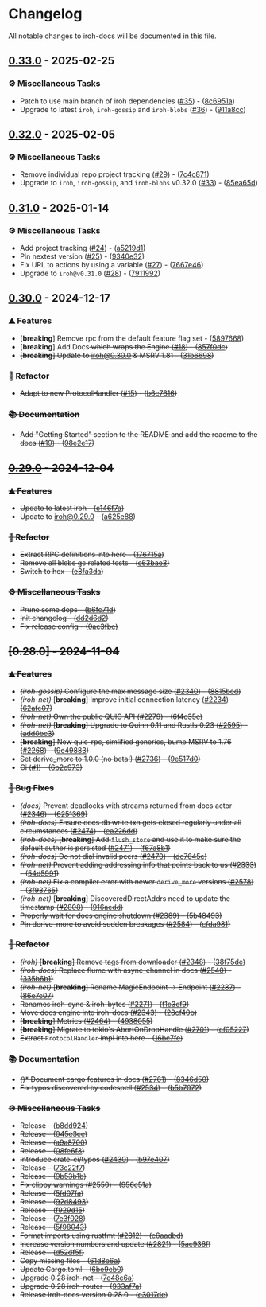 # Changelog

All notable changes to iroh-docs will be documented in this file.

## [0.33.0](https://github.com/n0-computer/iroh-docs/compare/v0.32.0..0.33.0) - 2025-02-25

### ⚙️ Miscellaneous Tasks

- Patch to use main branch of iroh dependencies ([#35](https://github.com/n0-computer/iroh-docs/issues/35)) - ([8c6951a](https://github.com/n0-computer/iroh-docs/commit/8c6951abef4f62d633e592bd25a18827243d4e85))
- Upgrade to latest `iroh`, `iroh-gossip` and `iroh-blobs` ([#36](https://github.com/n0-computer/iroh-docs/issues/36)) - ([911a8cc](https://github.com/n0-computer/iroh-docs/commit/911a8cc4553cb7805aa3f92db81b29759c73b25e))

## [0.32.0](https://github.com/n0-computer/iroh-docs/compare/v0.31.0..0.32.0) - 2025-02-05

### ⚙️ Miscellaneous Tasks

- Remove individual repo project tracking ([#29](https://github.com/n0-computer/iroh-docs/issues/29)) - ([7c4c871](https://github.com/n0-computer/iroh-docs/commit/7c4c8715cc2dd76649bd89d8f667d516a15a7a9f))
- Upgrade to `iroh`, `iroh-gossip`, and `iroh-blobs` v0.32.0 ([#33](https://github.com/n0-computer/iroh-docs/issues/33)) - ([85ea65d](https://github.com/n0-computer/iroh-docs/commit/85ea65d033ed604a9332f4c3a3ac5b003692c461))

## [0.31.0](https://github.com/n0-computer/iroh-docs/compare/v0.30.0..0.31.0) - 2025-01-14

### ⚙️ Miscellaneous Tasks

- Add project tracking ([#24](https://github.com/n0-computer/iroh-docs/issues/24)) - ([a5219d1](https://github.com/n0-computer/iroh-docs/commit/a5219d186eeeed0c05f9c8082adf02719fdf8e1f))
- Pin nextest version ([#25](https://github.com/n0-computer/iroh-docs/issues/25)) - ([9340e32](https://github.com/n0-computer/iroh-docs/commit/9340e32db71a634e06026c4861e8981774736c16))
- Fix URL to actions by using a variable ([#27](https://github.com/n0-computer/iroh-docs/issues/27)) - ([7667e46](https://github.com/n0-computer/iroh-docs/commit/7667e46a03d9ac34e23b4e2e25c8f9b9a0b414a3))
- Upgrade to `iroh@v0.31.0` ([#28](https://github.com/n0-computer/iroh-docs/issues/28)) - ([7911992](https://github.com/n0-computer/iroh-docs/commit/7911992383b8bfe633a6f56f749beaaeb5a96f64))

## [0.30.0](https://github.com/n0-computer/iroh-docs/compare/v0.29.0..0.30.0) - 2024-12-17

### ⛰️  Features

- [**breaking**] Remove rpc from the default feature flag set - ([5897668](https://github.com/n0-computer/iroh-docs/commit/5897668996cf509fcbcb0f9801925a3d3ad89148))
- [**breaking**] Add Docs<S> which wraps the Engine<S> ([#18](https://github.com/n0-computer/iroh-docs/issues/18)) - ([857f0dc](https://github.com/n0-computer/iroh-docs/commit/857f0dc7e9b14d27b2a21e0f12ff00609b077a52))
- [**breaking**] Update to iroh@0.30.0 & MSRV 1.81 - ([31b6698](https://github.com/n0-computer/iroh-docs/commit/31b66980a8216a7f52183a6f46bb9455c58726ae))

### 🚜 Refactor

- Adapt to new ProtocolHandler ([#15](https://github.com/n0-computer/iroh-docs/issues/15)) - ([b6c7616](https://github.com/n0-computer/iroh-docs/commit/b6c7616c401ac7c465beafebdc49f866263cf026))

### 📚 Documentation

- Add "Getting Started" section to the README and add the readme to the docs ([#19](https://github.com/n0-computer/iroh-docs/issues/19)) - ([98e2e17](https://github.com/n0-computer/iroh-docs/commit/98e2e170bcf4c1f23aa1479ae6c2b21b92c1146d))

## [0.29.0](https://github.com/n0-computer/iroh-docs/compare/v0.28.0..0.29.0) - 2024-12-04

### ⛰️  Features

- Update to latest iroh  - ([c146f7a](https://github.com/n0-computer/iroh-docs/commit/c146f7a969926eb2624fbe3ba4f93f157fc04864))
- Update to iroh@0.29.0 - ([a625e88](https://github.com/n0-computer/iroh-docs/commit/a625e88889853dd98837982b8344af20b54ac606))

### 🚜 Refactor

- Extract RPC definitions into here - ([176715a](https://github.com/n0-computer/iroh-docs/commit/176715a567c7f5c660a980dcc334b5d5892d2cb1))
- Remove all blobs gc related tests - ([c63bae3](https://github.com/n0-computer/iroh-docs/commit/c63bae32e5a6fc78db6b4b2549bc56f82fbf94db))
- Switch to hex - ([e8fa3da](https://github.com/n0-computer/iroh-docs/commit/e8fa3dae967540dc4d6ed7361357d23500e5932a))

### ⚙️ Miscellaneous Tasks

- Prune some deps - ([b6fc71d](https://github.com/n0-computer/iroh-docs/commit/b6fc71df5dbdb745afe1852315c1176109360079))
- Init changelog - ([dd2d6d2](https://github.com/n0-computer/iroh-docs/commit/dd2d6d286f91c78262c66133a0304d270123d402))
- Fix release config - ([0ac3fbe](https://github.com/n0-computer/iroh-docs/commit/0ac3fbe60403edd3a302a5c53500299360e31797))

## [0.28.0] - 2024-11-04

### ⛰️  Features

- *(iroh-gossip)* Configure the max message size ([#2340](https://github.com/n0-computer/iroh-docs/issues/2340)) - ([8815bed](https://github.com/n0-computer/iroh-docs/commit/8815bedd3009a7013ea6eae3447622696e0bee0f))
- *(iroh-net)* [**breaking**] Improve initial connection latency ([#2234](https://github.com/n0-computer/iroh-docs/issues/2234)) - ([62afe07](https://github.com/n0-computer/iroh-docs/commit/62afe077adc67bd13db38cf52d875ea5c96e8f07))
- *(iroh-net)* Own the public QUIC API ([#2279](https://github.com/n0-computer/iroh-docs/issues/2279)) - ([6f4c35e](https://github.com/n0-computer/iroh-docs/commit/6f4c35ef9c51c671c4594ea828a3dd29bd952ce5))
- *(iroh-net)* [**breaking**] Upgrade to Quinn 0.11 and Rustls 0.23 ([#2595](https://github.com/n0-computer/iroh-docs/issues/2595)) - ([add0bc3](https://github.com/n0-computer/iroh-docs/commit/add0bc3a9a002d685e755f8fce03241dc9fa500a))
- [**breaking**] New quic-rpc, simlified generics, bump MSRV to 1.76 ([#2268](https://github.com/n0-computer/iroh-docs/issues/2268)) - ([9c49883](https://github.com/n0-computer/iroh-docs/commit/9c498836f8de4c9c42f15d422f282fa3efdbae10))
- Set derive_more to 1.0.0 (no beta!) ([#2736](https://github.com/n0-computer/iroh-docs/issues/2736)) - ([9e517d0](https://github.com/n0-computer/iroh-docs/commit/9e517d09e361978f3a95983f6c906068d1cf6512))
- Ci ([#1](https://github.com/n0-computer/iroh-docs/issues/1)) - ([6b2c973](https://github.com/n0-computer/iroh-docs/commit/6b2c973f8ba9acefce1b36df93a8e6a5f8d7392a))

### 🐛 Bug Fixes

- *(docs)* Prevent deadlocks with streams returned from docs actor ([#2346](https://github.com/n0-computer/iroh-docs/issues/2346)) - ([6251369](https://github.com/n0-computer/iroh-docs/commit/625136937a2fa63479c760ce9a13d24f8c97771c))
- *(iroh-docs)* Ensure docs db write txn gets closed regularly under all circumstances ([#2474](https://github.com/n0-computer/iroh-docs/issues/2474)) - ([ea226dd](https://github.com/n0-computer/iroh-docs/commit/ea226dd48c0dcc0397f319aeb767563cbec298c6))
- *(iroh-docs)* [**breaking**] Add `flush_store` and use it to make sure the default author is persisted ([#2471](https://github.com/n0-computer/iroh-docs/issues/2471)) - ([f67a8b1](https://github.com/n0-computer/iroh-docs/commit/f67a8b143a36a18903c1338e8412cdd7f1729582))
- *(iroh-docs)* Do not dial invalid peers ([#2470](https://github.com/n0-computer/iroh-docs/issues/2470)) - ([dc7645e](https://github.com/n0-computer/iroh-docs/commit/dc7645e45ce875b9c19d32d65544abefd0417e80))
- *(iroh-net)* Prevent adding addressing info that points back to us ([#2333](https://github.com/n0-computer/iroh-docs/issues/2333)) - ([54d5991](https://github.com/n0-computer/iroh-docs/commit/54d5991f5499ed52749e420eb647d726a3674eb4))
- *(iroh-net)* Fix a compiler error with newer `derive_more` versions ([#2578](https://github.com/n0-computer/iroh-docs/issues/2578)) - ([3f93765](https://github.com/n0-computer/iroh-docs/commit/3f93765ea36f47554123bfb48c3ac06068b970b6))
- *(iroh-net)* [**breaking**] DiscoveredDirectAddrs need to update the timestamp ([#2808](https://github.com/n0-computer/iroh-docs/issues/2808)) - ([916aedd](https://github.com/n0-computer/iroh-docs/commit/916aedd4a7a0f458be3d19d1d3f3d46d0bb074ad))
- Properly wait for docs engine shutdown ([#2389](https://github.com/n0-computer/iroh-docs/issues/2389)) - ([5b48493](https://github.com/n0-computer/iroh-docs/commit/5b48493917a5a87b21955fefc2f341a2f9fa0a1e))
- Pin derive_more to avoid sudden breakages ([#2584](https://github.com/n0-computer/iroh-docs/issues/2584)) - ([cfda981](https://github.com/n0-computer/iroh-docs/commit/cfda981a0ad075111e0c64e3e9a145d4490d1cc5))

### 🚜 Refactor

- *(iroh)* [**breaking**] Remove tags from downloader ([#2348](https://github.com/n0-computer/iroh-docs/issues/2348)) - ([38f75de](https://github.com/n0-computer/iroh-docs/commit/38f75de7cbde0a39582afcac12c73a571705ea58))
- *(iroh-docs)* Replace flume with async_channel in docs ([#2540](https://github.com/n0-computer/iroh-docs/issues/2540)) - ([335b6b1](https://github.com/n0-computer/iroh-docs/commit/335b6b15bf07471c672320127c205a34788462bb))
- *(iroh-net)* [**breaking**] Rename MagicEndpoint -> Endpoint ([#2287](https://github.com/n0-computer/iroh-docs/issues/2287)) - ([86e7c07](https://github.com/n0-computer/iroh-docs/commit/86e7c07a41953f07994dd5d31b9ed3d529a519c3))
- Renames iroh-sync & iroh-bytes ([#2271](https://github.com/n0-computer/iroh-docs/issues/2271)) - ([f1c3cf9](https://github.com/n0-computer/iroh-docs/commit/f1c3cf9b96fab2340df3dc0f5355137234772d95))
- Move docs engine into iroh-docs ([#2343](https://github.com/n0-computer/iroh-docs/issues/2343)) - ([28cf40b](https://github.com/n0-computer/iroh-docs/commit/28cf40b295c3adca75f9328a23be3ff0e6e8a57f))
- [**breaking**] Metrics ([#2464](https://github.com/n0-computer/iroh-docs/issues/2464)) - ([4938055](https://github.com/n0-computer/iroh-docs/commit/4938055577fb6a975e547983ebdfb1c3b6b03df9))
- [**breaking**] Migrate to tokio's AbortOnDropHandle ([#2701](https://github.com/n0-computer/iroh-docs/issues/2701)) - ([cf05227](https://github.com/n0-computer/iroh-docs/commit/cf05227141cacace21fe914c0479786000989869))
- Extract `ProtocolHandler` impl into here - ([16bc7fe](https://github.com/n0-computer/iroh-docs/commit/16bc7fe4c7dee1b1b88f54390856c3fafa3d7656))

### 📚 Documentation

- *(*)* Document cargo features in docs ([#2761](https://github.com/n0-computer/iroh-docs/issues/2761)) - ([8346d50](https://github.com/n0-computer/iroh-docs/commit/8346d506fd2553bc813548a7d41f04adc984f7d2))
- Fix typos discovered by codespell ([#2534](https://github.com/n0-computer/iroh-docs/issues/2534)) - ([b5b7072](https://github.com/n0-computer/iroh-docs/commit/b5b70726f10cd33d354e07b8985e171cdd3cfc0f))

### ⚙️ Miscellaneous Tasks

- Release - ([b8dd924](https://github.com/n0-computer/iroh-docs/commit/b8dd9243361b708a41b15cad4809ad5b34d73c87))
- Release - ([045e3ce](https://github.com/n0-computer/iroh-docs/commit/045e3ce6dd56bf57b2127960fd1ebad4b9858026))
- Release - ([a9a8700](https://github.com/n0-computer/iroh-docs/commit/a9a87007b597f4f41c68dcbebe8b30bdb2cd3119))
- Release - ([08fe6f3](https://github.com/n0-computer/iroh-docs/commit/08fe6f3ad6fc4ded76991b059a8ffefaf06c1129))
- Introduce crate-ci/typos ([#2430](https://github.com/n0-computer/iroh-docs/issues/2430)) - ([b97e407](https://github.com/n0-computer/iroh-docs/commit/b97e4071508191894581e48882a53cf6b095f86f))
- Release - ([73c22f7](https://github.com/n0-computer/iroh-docs/commit/73c22f7f13ce0276677fc599e80c11f470127966))
- Release - ([9b53b1b](https://github.com/n0-computer/iroh-docs/commit/9b53b1bee105952d883a81bb2238b1e569f78332))
- Fix clippy warnings ([#2550](https://github.com/n0-computer/iroh-docs/issues/2550)) - ([956c51a](https://github.com/n0-computer/iroh-docs/commit/956c51a21b49e15e136434205dbc21040aa8b62b))
- Release - ([5fd07fa](https://github.com/n0-computer/iroh-docs/commit/5fd07fabf313828d5484b7ea315199f9bd7178b9))
- Release - ([92d8493](https://github.com/n0-computer/iroh-docs/commit/92d8493071ac9c5642358daea93b47b1c620e312))
- Release - ([f929d15](https://github.com/n0-computer/iroh-docs/commit/f929d15e76bfabb6d713402daff3b399f122e016))
- Release - ([7e3f028](https://github.com/n0-computer/iroh-docs/commit/7e3f028c65028c1b16c41a01fcc25ff6e2ad2e63))
- Release - ([5f98043](https://github.com/n0-computer/iroh-docs/commit/5f980439a5305bf781ea8c04f3d20976d26f88a8))
- Format imports using rustfmt ([#2812](https://github.com/n0-computer/iroh-docs/issues/2812)) - ([e6aadbd](https://github.com/n0-computer/iroh-docs/commit/e6aadbd337dda7697a34526a5a17fb38d15978c6))
- Increase version numbers and update ([#2821](https://github.com/n0-computer/iroh-docs/issues/2821)) - ([5ac936f](https://github.com/n0-computer/iroh-docs/commit/5ac936f0d5a7a8a6ffe9931638dbb009dc339494))
- Release - ([d52df5f](https://github.com/n0-computer/iroh-docs/commit/d52df5f46d1c9fea2b2012a32f8fe9a3b86a14e3))
- Copy missing files - ([61d8e6a](https://github.com/n0-computer/iroh-docs/commit/61d8e6ada870d736182333d3dc4f2c2387e1dbb4))
- Update Cargo.toml - ([6be9cb0](https://github.com/n0-computer/iroh-docs/commit/6be9cb01a3dc8ba0d9cbd74572231b1a18df36ae))
- Upgrade 0.28 iroh-net - ([7e48c6a](https://github.com/n0-computer/iroh-docs/commit/7e48c6a20e411c8e5928b5f09fe0ba46d5880ce5))
- Upgrade 0.28 iroh-router - ([933af7a](https://github.com/n0-computer/iroh-docs/commit/933af7af0e38281853042764aaa99ad95327d320))
- Release iroh-docs version 0.28.0 - ([c3017de](https://github.com/n0-computer/iroh-docs/commit/c3017de4573930fd03a05ec4aa6c7ab7a84f1890))


